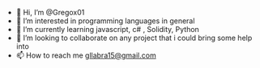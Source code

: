 - 👋 Hi, I’m @Gregox01
- 👀 I’m interested in programming languages in general
- 🌱 I’m currently learning javascript, c# , Solidity, Python
- 💞️ I’m looking to collaborate on any project that i could bring some help into
- 📫 How to reach me gllabra15@gmail.com

<!---
Gregox01/Gregox01 is a ✨ special ✨ repository because its `README.md` (this file) appears on your GitHub profile.
You can click the Preview link to take a look at your changes.
--->
